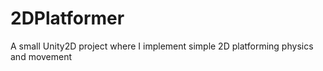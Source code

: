 # 2DPlatformer
A small Unity2D project where I implement simple 2D platforming physics and movement

